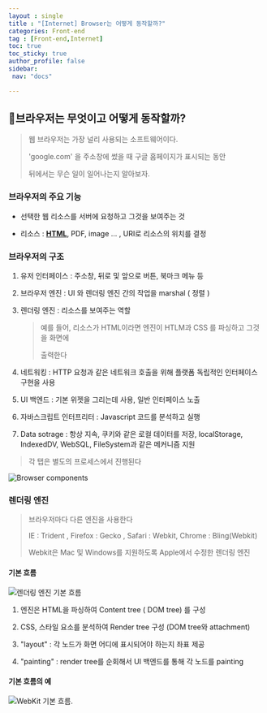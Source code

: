 ```yaml
---
layout : single
title : "[Internet] Browser는 어떻게 동작할까?"
categories: Front-end
tag : [Front-end,Internet] 
toc: true
toc_sticky: true
author_profile: false
sidebar:
 nav: "docs"

---
```


## :speech_balloon:브라우저는 무엇이고 어떻게 동작할까?

> 웹 브라우저는 가장 널리 사용되는 소프트웨어이다. 
> 
> 'google.com' 을 주소창에 썼을 때 구글 홈페이지가 표시되는 동안  
> 
> 뒤에서는 무슨 일이 일어나는지 알아보자.  

### 브라우저의 주요 기능

- 선택한 웹 리소스를 서버에 요청하고 그것을 보여주는 것 

- 리소스 : **<u>HTML</u>**, PDF, image ...  ,  URI로 리소스의 위치를 결정

### 브라우저의 구조

1. 유저 인터페이스 : 주소창, 뒤로 및 앞으로 버튼, 북마크 메뉴 등

2. 브라우저 엔진 : UI 와 렌더링 엔진 간의 작업을 marshal ( 정렬 )

3. 렌더링 엔진 : 리소스를 보여주는 역할
   
   > 예를 들어, 리소스가 HTML이라면 엔진이 HTLM과 CSS 를 파싱하고 그것을 화면에 
   > 
   > 출력한다

4. 네트워킹 : HTTP 요청과 같은 네트워크 호출을 위해 플랫폼 독립적인 인터페이스 구현을 사용

5. UI 백엔드 : 기본 위젯을 그리는데 사용, 일반 인터페이스 노출

6. 자바스크립트 인터프리터 : Javascript 코드를 분석하고 실행

7. Data sotrage : 항상 지속, 쿠키와 같은 로컬 데이터를 저장, localStorage, IndexedDV, WebSQL, FileSystem과 같은 메커니즘 지원

> 각 탭은 별도의 프로세스에서 진행된다

<img src="https://web-dev.imgix.net/image/T4FyVKpzu4WKF1kBNvXepbi08t52/PgPX6ZMyKSwF6kB8zIhB.png?auto=format" title="" alt="Browser components" data-align="center">

### 렌더링 엔진

> 브라우저마다 다른 엔진을 사용한다
> 
> IE : Trident , Firefox : Gecko , Safari : Webkit, Chrome : Bling(Webkit)
> 
> Webkit은 Mac 및 Windows를 지원하도록 Apple에서 수정한 렌더링 엔진

#### 기본 흐름

<img src="https://web-dev.imgix.net/image/T4FyVKpzu4WKF1kBNvXepbi08t52/bPlYx9xODQH4X1KuUNpc.png?auto=format" title="" alt="렌더링 엔진 기본 흐름" data-align="center">

1. 엔진은 HTML을 파싱하여 Content tree ( DOM tree) 를 구성

2. CSS, 스타일 요소를 분석하여 Render tree 구성 (DOM tree와 attachment)

3. "layout" : 각 노드가 화면 어디에 표시되어야 하는지 좌표 제공

4. "painting" : render tree를 순회해서 UI 백엔드를 통해 각 노드를 painting

#### 기본 흐름의 예

<img src="https://web-dev.imgix.net/image/T4FyVKpzu4WKF1kBNvXepbi08t52/S9TJhnMX1cu1vrYuQRqM.png?auto=format" title="" alt="WebKit 기본 흐름." data-align="center">
